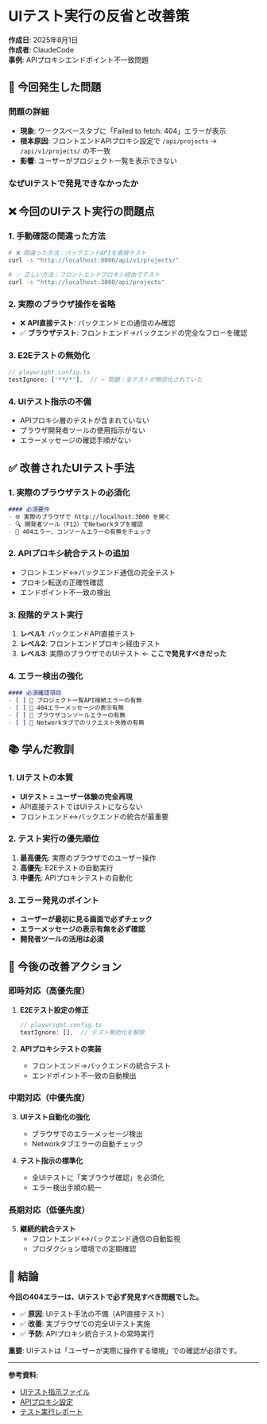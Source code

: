 # UIテスト実行の反省と改善策

**作成日**: 2025年8月1日  
**作成者**: ClaudeCode  
**事例**: APIプロキシエンドポイント不一致問題

## 🚨 今回発生した問題

### 問題の詳細
- **現象**: ワークスペースタブに「Failed to fetch: 404」エラーが表示  
- **根本原因**: フロントエンドAPIプロキシ設定で `/api/projects` → `/api/v1/projects/` の不一致
- **影響**: ユーザーがプロジェクト一覧を表示できない

### なぜUIテストで発見できなかったか

## ❌ 今回のUIテスト実行の問題点

### 1. **手動確認の間違った方法**
```bash
# ❌ 間違った方法：バックエンドAPIを直接テスト
curl -s "http://localhost:8000/api/v1/projects/"

# ✅ 正しい方法：フロントエンドプロキシ経由でテスト
curl -s "http://localhost:3000/api/projects"
```

### 2. **実際のブラウザ操作を省略**
- ❌ **API直接テスト**: バックエンドとの通信のみ確認
- ✅ **ブラウザテスト**: フロントエンド→バックエンドの完全なフローを確認

### 3. **E2Eテストの無効化**
```typescript
// playwright.config.ts
testIgnore: ['**/*'],  // ← 問題：全テストが無効化されていた
```

### 4. **UIテスト指示の不備**
- APIプロキシ層のテストが含まれていない
- ブラウザ開発者ツールの使用指示がない
- エラーメッセージの確認手順がない

## ✅ 改善されたUIテスト手法

### 1. **実際のブラウザテストの必須化**
```markdown
#### 必須要件
- 🌐 実際のブラウザで http://localhost:3000 を開く
- 🔍 開発者ツール（F12）でNetworkタブを確認
- 🚨 404エラー、コンソールエラーの有無をチェック
```

### 2. **APIプロキシ統合テストの追加**
- フロントエンド↔バックエンド通信の完全テスト
- プロキシ転送の正確性確認
- エンドポイント不一致の検出

### 3. **段階的テスト実行**
1. **レベル1**: バックエンドAPI直接テスト
2. **レベル2**: フロントエンドプロキシ経由テスト  
3. **レベル3**: 実際のブラウザでのUIテスト ← **ここで発見すべきだった**

### 4. **エラー検出の強化**
```markdown
#### 必須確認項目
- [ ] 🚨 プロジェクト一覧API接続エラーの有無
- [ ] 🚨 404エラーメッセージの表示有無  
- [ ] 🚨 ブラウザコンソールエラーの有無
- [ ] 🚨 Networkタブでのリクエスト失敗の有無
```

## 📚 学んだ教訓

### 1. **UIテストの本質**
- **UIテスト = ユーザー体験の完全再現**
- API直接テストではUIテストにならない
- フロントエンド↔バックエンドの統合が最重要

### 2. **テスト実行の優先順位**
1. **最高優先**: 実際のブラウザでのユーザー操作
2. **高優先**: E2Eテストの自動実行
3. **中優先**: APIプロキシテストの自動化

### 3. **エラー発見のポイント**
- **ユーザーが最初に見る画面で必ずチェック**
- **エラーメッセージの表示有無を必ず確認**
- **開発者ツールの活用は必須**

## 🔧 今後の改善アクション

### 即時対応（高優先度）
1. **E2Eテスト設定の修正**
   ```typescript
   // playwright.config.ts
   testIgnore: [],  // テスト無効化を解除
   ```

2. **APIプロキシテストの実装**
   - フロントエンド→バックエンドの統合テスト
   - エンドポイント不一致の自動検出

### 中期対応（中優先度）
3. **UIテスト自動化の強化**
   - ブラウザでのエラーメッセージ検出
   - Networkタブエラーの自動チェック

4. **テスト指示の標準化**
   - 全UIテストに「実ブラウザ確認」を必須化
   - エラー検出手順の統一

### 長期対応（低優先度）
5. **継続的統合テスト**
   - フロントエンド↔バックエンド通信の自動監視
   - プロダクション環境での定期確認

## 🎯 結論

**今回の404エラーは、UIテストで必ず発見すべき問題でした。**

- ✅ **原因**: UIテスト手法の不備（API直接テスト）
- ✅ **改善**: 実ブラウザでの完全UIテスト実施
- ✅ **予防**: APIプロキシ統合テストの常時実行

**重要**: UIテストは「ユーザーが実際に操作する環境」での確認が必須です。

---

**参考資料**:
- [UIテスト指示ファイル](../ui-test-instructions.md)
- [APIプロキシ設定](../../app/frontend/lib/api-config.ts)
- [テスト実行レポート](../results/comprehensive_test_report_20250801.md)